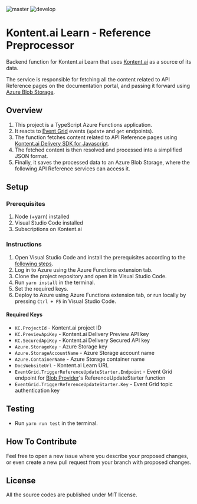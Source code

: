 ![master](https://github.com/Kontent-ai-Learn/kontent-ai-learn-reference-preprocessor/actions/workflows/master_kcd-reference-preprocessor-live-master.yml/badge.svg)
![develop](https://github.com/Kontent-ai-Learn/kontent-ai-learn-reference-preprocessor/actions/workflows/develop_kcd-reference-preprocessor-live-dev.yml/badge.svg)

# Kontent.ai Learn - Reference Preprocessor

Backend function for Kontent.ai Learn that uses [Kontent.ai](https://kontent.ai/) as a source of its data.

The service is responsible for fetching all the content related to API Reference pages on the documentation portal, and passing it forward using [Azure Blob Storage](https://azure.microsoft.com/en-us/services/storage/blobs/).

## Overview

1. This project is a TypeScript Azure Functions application.
1. It reacts to [Event Grid](https://azure.microsoft.com/en-us/services/event-grid/) events (`update` and `get` endpoints).
1. The function fetches content related to API Reference pages using [Kontent.ai Delivery SDK for Javascript](https://github.com/Kentico/kontent-delivery-sdk-js).
1. The fetched content is then resolved and processed into a simplified JSON format.
1. Finally, it saves the processed data to an Azure Blob Storage, where the following API Reference services can access it.

## Setup

### Prerequisites

1. Node (+yarn) installed
2. Visual Studio Code installed
3. Subscriptions on Kontent.ai

### Instructions

1. Open Visual Studio Code and install the prerequisites according to the [following steps](https://code.visualstudio.com/tutorials/functions-extension/getting-started).
2. Log in to Azure using the Azure Functions extension tab.
3. Clone the project repository and open it in Visual Studio Code.
4. Run `yarn install` in the terminal.
5. Set the required keys.
6. Deploy to Azure using Azure Functions extension tab, or run locally by pressing `Ctrl + F5` in Visual Studio Code.

#### Required Keys

* `KC.ProjectId` - Kontent.ai project ID
* `KC.PreviewApiKey` - Kontent.ai Delivery Preview API key
* `KC.SecuredApiKey` - Kontent.ai Delivery Secured API key
* `Azure.StorageKey` - Azure Storage key
* `Azure.StorageAccountName` - Azure Storage account name
* `Azure.ContainerName` - Azure Storage container name
* `DocsWebsiteUrl` - Kontent.ai Learn URL
* `EventGrid.TriggerReferenceUpdateStarter.Endpoint` - Event Grid endpoint for [Blob Provider](https://github.com/Kontent-ai-Learn/kontent-ai-learn-blob-provider)'s ReferenceUpdateStarter function
* `EventGrid.TriggerReferenceUpdateStarter.Key` - Event Grid topic authentication key

## Testing

* Run `yarn run test` in the terminal.

## How To Contribute

Feel free to open a new issue where you describe your proposed changes, or even create a new pull request from your branch with proposed changes.

## License

All the source codes are published under MIT license.
